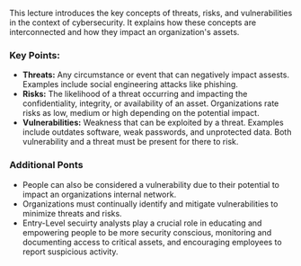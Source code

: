 This lecture introduces the key concepts of threats, risks, and vulnerabilities in the context of cybersecurity. 
It explains how these concepts are interconnected and how they impact an organization's assets.

### Key Points:

- **Threats:** Any circumstance or event that can negatively impact
assests. Examples include social engineering attacks like phishing.
- **Risks:** The likelihood of a threat occurring and impacting the
confidentiality, integrity, or availability of an asset. Organizations 
rate risks as low, medium or high depending on the potential impact.
- **Vulnerabilities:** Weakness that can be exploited by a threat. Examples
include outdates software, weak passwords, and unprotected data. Both 
vulnerability and a threat must be present for there to risk.
### Additional Ponts
- People can also be considered a vulnerability due to their potential to 
impact an organizations internal network.
- Organizations must continually identify and mitigate vulnerabilities to minimize
threats and risks.
- Entry-Level secuirty analysts play a crucial role in educating and empowering people
to be more security conscious, monitoring and documenting access to critical 
assets, and encouraging employees to report suspicious activity.

